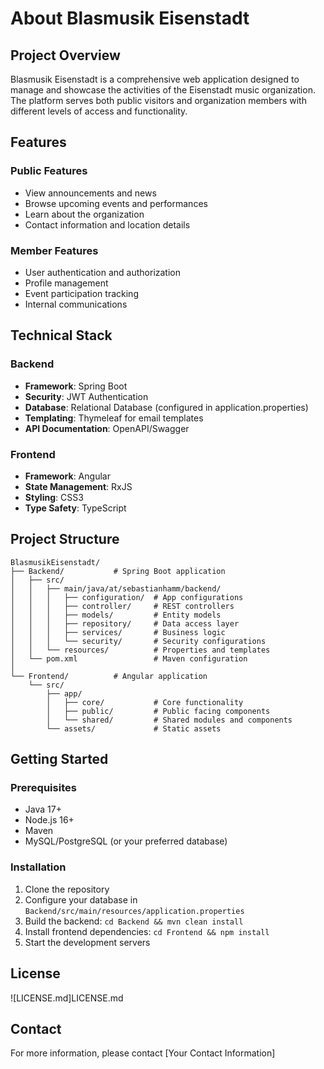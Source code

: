 # About Blasmusik Eisenstadt

## Project Overview
Blasmusik Eisenstadt is a comprehensive web application designed to manage and showcase the activities of the Eisenstadt music organization. The platform serves both public visitors and organization members with different levels of access and functionality.

## Features

### Public Features
- View announcements and news
- Browse upcoming events and performances
- Learn about the organization
- Contact information and location details

### Member Features
- User authentication and authorization
- Profile management
- Event participation tracking
- Internal communications

## Technical Stack

### Backend
- **Framework**: Spring Boot
- **Security**: JWT Authentication
- **Database**: Relational Database (configured in application.properties)
- **Templating**: Thymeleaf for email templates
- **API Documentation**: OpenAPI/Swagger

### Frontend
- **Framework**: Angular
- **State Management**: RxJS
- **Styling**: CSS3
- **Type Safety**: TypeScript

## Project Structure
```
BlasmusikEisenstadt/
├── Backend/           # Spring Boot application
│   ├── src/
│   │   ├── main/java/at/sebastianhamm/backend/
│   │   │   ├── configuration/  # App configurations
│   │   │   ├── controller/     # REST controllers
│   │   │   ├── models/         # Entity models
│   │   │   ├── repository/     # Data access layer
│   │   │   ├── services/       # Business logic
│   │   │   └── security/       # Security configurations
│   │   └── resources/          # Properties and templates
│   └── pom.xml                 # Maven configuration
│
└── Frontend/          # Angular application
    └── src/
        ├── app/
        │   ├── core/           # Core functionality
        │   ├── public/         # Public facing components
        │   └── shared/         # Shared modules and components
        └── assets/             # Static assets
```

## Getting Started

### Prerequisites
- Java 17+
- Node.js 16+
- Maven
- MySQL/PostgreSQL (or your preferred database)

### Installation
1. Clone the repository
2. Configure your database in `Backend/src/main/resources/application.properties`
3. Build the backend: `cd Backend && mvn clean install`
4. Install frontend dependencies: `cd Frontend && npm install`
5. Start the development servers

## License
![LICENSE.md]LICENSE.md

## Contact
For more information, please contact [Your Contact Information]
